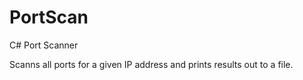 # PortScan
C# Port Scanner

Scanns all ports for a given IP address and prints results out to a file. 
